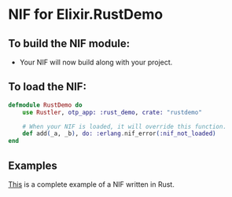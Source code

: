 # NIF for Elixir.RustDemo

## To build the NIF module:

- Your NIF will now build along with your project.

## To load the NIF:

```elixir
defmodule RustDemo do
    use Rustler, otp_app: :rust_demo, crate: "rustdemo"

    # When your NIF is loaded, it will override this function.
    def add(_a, _b), do: :erlang.nif_error(:nif_not_loaded)
end
```

## Examples

[This](https://github.com/hansihe/NifIo) is a complete example of a NIF written in Rust.
